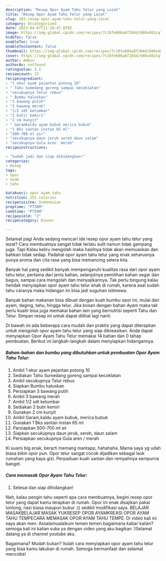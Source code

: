 ```yaml
---
description: "Resep Opor Ayam Tahu Telur yang Lezat"
title: "Resep Opor Ayam Tahu Telur yang Lezat"
slug: 103-resep-opor-ayam-tahu-telur-yang-lezat
category: Uncategorized
date: 2023-04-07T21:18:47.078Z
image: https://img-global.cpcdn.com/recipes/7c18fe606a8f204d/680x482cq70/opor-ayam-tahu-telur-foto-resep-utama.jpg
hideToc: false
enableToc: true
enableTocContent: false
thumbnail: https://img-global.cpcdn.com/recipes/7c18fe606a8f204d/680x482cq70/opor-ayam-tahu-telur-foto-resep-utama.jpg
cover: https://img-global.cpcdn.com/recipes/7c18fe606a8f204d/680x482cq70/opor-ayam-tahu-telur-foto-resep-utama.jpg
author: Admin
authorAv: notfound
ratingvalue: 3.1
reviewcount: 15
recipeingredient:
- "1 ekor ayam pejantan potong 10"
- " Tahu Sumedang goreng sampai kecoklatan"
- "secukupnya Telur rebus"
- " Bumbu haluskan"
- "3 bawang putih"
- "3 bawang merah"
- "1/2 sdt ketumbar"
- "2 butir kemiri"
- "2 cm kunyit"
- " Garamkaldu ayam bubuk merica bubuk"
- "1 Bks santan instan 65 ml"
- "500-700 ml air"
- "secukupnya daun jeruk sereh daun salam"
- "secukupnya Gula aren  merah"
recipeinstructions:

- "Sudah jadi dan siap dihidangkan!"
categories:
- Resep
tags:
- opor
- ayam
- tahu

katakunci: opor ayam tahu 
nutrition: 253 calories
recipecuisine: Indonesian
preptime: "PT36M"
cooktime: "PT59M"
recipeyield: "2"
recipecategory: Dinner

---
```



Selamat pagi Anda sedang mencari ide resep opor ayam tahu telur yang lezat? Cara membuatnya sangat tidak terlalu sulit namun tidak gampang juga. Tapi Kalau keliru mengolah maka hasilnya tidak akan memuaskan dan bahkan tidak sedap. Padahal opor ayam tahu telur yang enak seharusnya punya aroma dan cita rasa yang bisa memancing selera kita.


Banyak hal yang sedikit banyak mempengaruhi kualitas rasa dari opor ayam tahu telur, pertama dari jenis bahan, selanjutnya pemilihan bahan segar dan bagus, sampai cara mengolah dan menyajikannya. Tak perlu bingung kalau hendak menyiapkan opor ayam tahu telur enak di rumah, karena asal sudah tahu caranya maka hidangan ini bisa jadi suguhan istimewa.

Banyak bahan makanan bisa dibuat dengan kuah bumbu opor ini, mulai dari ayam, daging, tahu, hingga telur. Jika bosan dengan bahan Ayam maka tak perlu kuatir bisa juga memakai bahan lain yang bernutrisi seperti Tahu dan Telur. Simpan resep ini untuk dapat dilihat lagi nanti.


Di bawah ini ada beberapa cara mudah dan praktis yang dapat diterapkan untuk mengolah opor ayam tahu telur yang siap dikreasikan. Anda dapat menyiapkan Opor Ayam Tahu Telur memakai 14 bahan dan 0 tahap pembuatan. Berikut ini langkah-langkah dalam menyiapkan hidangannya.

<!--inarticleads1-->

##### Bahan-bahan dan bumbu yang dibutuhkan untuk pembuatan Opor Ayam Tahu Telur:

1. Ambil 1 ekor ayam pejantan potong 10
1. Sediakan  Tahu Sumedang goreng sampai kecoklatan
1. Ambil secukupnya Telur rebus
1. Siapkan  Bumbu haluskan
1. Persiapkan 3 bawang putih
1. Ambil 3 bawang merah
1. Ambil 1/2 sdt ketumbar
1. Sediakan 2 butir kemiri
1. Gunakan 2 cm kunyit
1. Ambil  Garam,kaldu ayam bubuk, merica bubuk
1. Gunakan 1 Bks santan instan 65 ml
1. Persiapkan 500-700 ml air
1. Siapkan secukupnya daun jeruk, sereh, daun salam
1. Persiapkan secukupnya Gula aren / merah


Kl suami blg enak, berarti memang mantapp, hahahaha. Mama saya yg udah biasa bikin opor pun. Opor telur sangat cocok dijadikan sebagai lauk rumahan yang kaya gizi. Perpaduan kuah santan dan rempahnya sempurna banget. 

<!--inarticleads2-->

##### Cara memasak Opor Ayam Tahu Telur:


1. Selesai dan siap dihidangkan!

Nah, kalau pengin tahu seperti apa cara membuatnya, begini resep opor telur yang dapat kamu terapkan di rumah. Opor ini enak disajikan pakai lontong, nasi biasa maupun bubur :)) sedikit modifikasi saya. BELAJAR MASAKBELAJAR MASAK YUKRESEP OPOR AYAMKREASI OPOR AYAM TAHU TEMPECARA MEMASAK OPOR AYAM TAHU TEMPE. Di video kali ini saya akan men. Assalamualaikum temen temen.bagaimana kabar kalian? semoga kali ini kalian suka ya dengan video yang aku bagikan :)Selamat datang ya di channel youtube aku. 

Bagaimana? Mudah bukan? Itulah cara menyiapkan opor ayam tahu telur yang bisa kamu lakukan di rumah. Semoga bermanfaat dan selamat mencoba!

